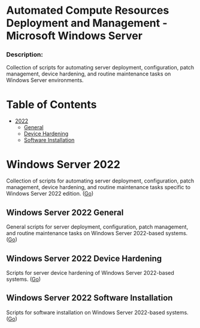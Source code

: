 Automated Compute Resources Deployment and Management - Microsoft Windows Server
===========================

### Description:

Collection of scripts for automating server deployment, configuration, patch management, device hardening, and routine maintenance tasks on Windows Server environments.

# Table of Contents

- [2022](#windows-server-2022)
    - [General](#windows-server-2022-general)
    - [Device Hardening](#windows-server-2022-device-hardening)
    - [Software Installation](#windows-server-2022-software-installation)

# Windows Server 2022

Collection of scripts for automating server deployment, configuration, patch management, device hardening, and routine maintenance tasks specific to Windows Server 2022 edition. ([Go](2022))

## Windows Server 2022 General

General scripts for server deployment, configuration, patch management, and routine maintenance tasks on Windows Server 2022-based systems. ([Go](2022/general))

## Windows Server 2022 Device Hardening

Scripts for server device hardening of Windows Server 2022-based systems. ([Go](2022/hardening))

## Windows Server 2022 Software Installation

Scripts for software installation on Windows Server 2022-based systems. ([Go](2022/software))
